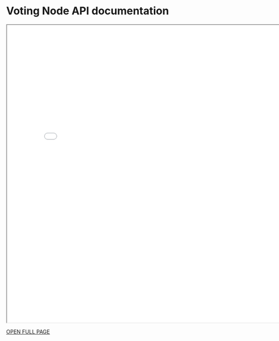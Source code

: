 # Voting Node API documentation

<!-- markdownlint-disable no-inline-html -->
 <iframe src="voting_node/doc/index.html" title="Voting Node Documentation" style="height:800px;width:800px;"></iframe>

[OPEN FULL PAGE](voting_node/doc/index.html)
